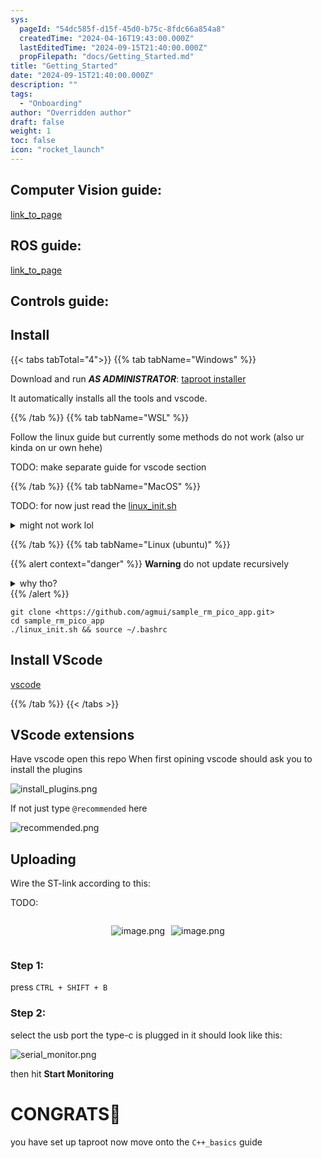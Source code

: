 ```yaml
---
sys:
  pageId: "54dc585f-d15f-45d0-b75c-8fdc66a854a8"
  createdTime: "2024-04-16T19:43:00.000Z"
  lastEditedTime: "2024-09-15T21:40:00.000Z"
  propFilepath: "docs/Getting_Started.md"
title: "Getting_Started"
date: "2024-09-15T21:40:00.000Z"
description: ""
tags:
  - "Onboarding"
author: "Overridden author"
draft: false
weight: 1
toc: false
icon: "rocket_launch"
---
```


## Computer Vision guide:

[link_to_page](86d45bc0-388b-4d26-8848-44f255f73d0e)

## ROS guide:

[link_to_page](3c76c1de-ec8f-46d6-8b0a-294005edc2d5)

## Controls guide:

## Install

{{< tabs tabTotal="4">}}
{{% tab tabName="Windows" %}}

Download and run _**AS ADMINISTRATOR**_: [taproot installer](https://github.com/Thornbots/TeachingFreshies/releases/tag/1.0)

It automatically installs all the tools and vscode.

{{% /tab %}}
{{% tab tabName="WSL" %}}

Follow the linux guide but currently some methods do not work (also ur kinda on ur own hehe)

TODO: make separate guide for vscode section

{{% /tab %}}
{{% tab tabName="MacOS" %}}

TODO: for now just read the [linux_init.sh](https://github.com/agmui/sample_rm_pico_app/blob/main/linux_init.sh)

<details>
<summary>might not work lol</summary>

`brew install libusb pkg-config`

Next install: [vscode](https://code.visualstudio.com/Download)

</details>

{{% /tab %}}
{{% tab tabName="Linux (ubuntu)" %}}

{{% alert context="danger" %}}
**Warning** do not update recursively
<details>
<summary>why tho?</summary>
There are some submodules that may go on for a while (like tinyusb) and I highly
recommend you don't need to get them.
If you want to see what submodules I update just look in `linux_init.sh`
</details>
{{% /alert %}}

```shell
git clone <https://github.com/agmui/sample_rm_pico_app.git>
cd sample_rm_pico_app
./linux_init.sh && source ~/.bashrc
```

## Install VScode

[vscode](https://code.visualstudio.com/Download)

{{% /tab %}}
{{< /tabs >}}

## VScode extensions

Have vscode open this repo
When first opining vscode should ask you to install the plugins

![install_plugins.png](https://prod-files-secure.s3.us-west-2.amazonaws.com/d518164a-d88e-44d1-a4ee-3adb3bd8bce0/89bd30f0-1825-4e77-867b-0a41ce370880/install_plugins.png?X-Amz-Algorithm=AWS4-HMAC-SHA256&X-Amz-Content-Sha256=UNSIGNED-PAYLOAD&X-Amz-Credential=ASIAZI2LB46647FVVOWF%2F20250203%2Fus-west-2%2Fs3%2Faws4_request&X-Amz-Date=20250203T230714Z&X-Amz-Expires=3600&X-Amz-Security-Token=IQoJb3JpZ2luX2VjEAcaCXVzLXdlc3QtMiJHMEUCIQD5I2%2FEyYgvO%2FbTAcdSJRBa%2FoRPlHO3J0Z6Drfe84tZggIgW%2BV7tn3PjbIFRLGn4on2mHFKP88iXSZOVNevwTa43lMq%2FwMIIBAAGgw2Mzc0MjMxODM4MDUiDN7F5leinOPIB091vircA7feWmS%2FLR9CDtm9Xi7FqUXDODfcpdWMUTGsODgtaVEzEjtqsnxmEHEKj4hYLCn7Bm%2FS7syEa5mAV%2BvtNIbccb5%2FZbgsyKGOuSHSBnUK7Kf1TGITbx0wDzt0bm%2FZBSi7KMbiCFUUVrNY%2B6HA4dA0sU7%2BCjf3qu8F3Kq8VG4Kbjzknaes3xaRXTF5dZYX74tIdp0KMSS%2BjUyqOpoL8j3dkQdxMXAtVUV91%2BDqdHI7Sn8iMSMqQB4zIzx2h2XpWKYT0DMaRjYuE%2FxWRPli4ig3S9O6Pc9zxanB8gCXQcvajeZWhKDkTTyI0WtHj3NrOsaIuXhQSTvEdh0r9j5w9AN6TUP9FIAWUkPmefukG3Alh%2BbgmWhbA0Ayk%2FefSfgVL6%2Bol6lRxtPJHfbx2OqhRl1nUN%2FM7nIfaB%2ByEW3YLYlO5VD8jDVD%2BuhppJs9POgL%2B%2FMAglWxi2qsbyiIrmqQldviYeZ%2FwtkWIjQyfZxB759bY3RSMsGOqF8CbPliCZKi%2B4UVLGNYTOhDxXECHERw4vfJIzY2Z2Kqm4vMxgglapgHmOBkhgS9RD3BEVlR8j0me3On4QRzKre7uhdFgWFsZI2VaXXvRH81y5Rb6JuKPoBL%2BoJAvXonjNcN0iiGhfabMP2Uhb0GOqUBr%2FuUn52zDyOP39w4pi622byHvc6KpAf10q1uMcZCMVP3g5T4wv8Xh4s1JlqqiNRCbMkfVOkomV%2BobsQxlzjFKOVsQhapsX8wsiayOZQgmT9AkolVsoBBIgLUpz7Mde%2FQxH4rlSVfWxpFOXiYHfNRaMHKZtQDTOaxh5QLnvQgTGqCUShs2PtLHQrluFGdOTG%2FCfpC9b2Tp72fim4Ou0BnsRrk9wWc&X-Amz-Signature=a539e6a54237dd376d9e53bb7f3f78ca51f0f0c356c354a5e2aeeb4e4ec5984d&X-Amz-SignedHeaders=host&x-id=GetObject)

If not just type `@recommended` here  

![recommended.png](https://prod-files-secure.s3.us-west-2.amazonaws.com/d518164a-d88e-44d1-a4ee-3adb3bd8bce0/61e661e9-5d85-4dfc-be0d-8d2097a5e793/recommended.png?X-Amz-Algorithm=AWS4-HMAC-SHA256&X-Amz-Content-Sha256=UNSIGNED-PAYLOAD&X-Amz-Credential=ASIAZI2LB46647FVVOWF%2F20250203%2Fus-west-2%2Fs3%2Faws4_request&X-Amz-Date=20250203T230714Z&X-Amz-Expires=3600&X-Amz-Security-Token=IQoJb3JpZ2luX2VjEAcaCXVzLXdlc3QtMiJHMEUCIQD5I2%2FEyYgvO%2FbTAcdSJRBa%2FoRPlHO3J0Z6Drfe84tZggIgW%2BV7tn3PjbIFRLGn4on2mHFKP88iXSZOVNevwTa43lMq%2FwMIIBAAGgw2Mzc0MjMxODM4MDUiDN7F5leinOPIB091vircA7feWmS%2FLR9CDtm9Xi7FqUXDODfcpdWMUTGsODgtaVEzEjtqsnxmEHEKj4hYLCn7Bm%2FS7syEa5mAV%2BvtNIbccb5%2FZbgsyKGOuSHSBnUK7Kf1TGITbx0wDzt0bm%2FZBSi7KMbiCFUUVrNY%2B6HA4dA0sU7%2BCjf3qu8F3Kq8VG4Kbjzknaes3xaRXTF5dZYX74tIdp0KMSS%2BjUyqOpoL8j3dkQdxMXAtVUV91%2BDqdHI7Sn8iMSMqQB4zIzx2h2XpWKYT0DMaRjYuE%2FxWRPli4ig3S9O6Pc9zxanB8gCXQcvajeZWhKDkTTyI0WtHj3NrOsaIuXhQSTvEdh0r9j5w9AN6TUP9FIAWUkPmefukG3Alh%2BbgmWhbA0Ayk%2FefSfgVL6%2Bol6lRxtPJHfbx2OqhRl1nUN%2FM7nIfaB%2ByEW3YLYlO5VD8jDVD%2BuhppJs9POgL%2B%2FMAglWxi2qsbyiIrmqQldviYeZ%2FwtkWIjQyfZxB759bY3RSMsGOqF8CbPliCZKi%2B4UVLGNYTOhDxXECHERw4vfJIzY2Z2Kqm4vMxgglapgHmOBkhgS9RD3BEVlR8j0me3On4QRzKre7uhdFgWFsZI2VaXXvRH81y5Rb6JuKPoBL%2BoJAvXonjNcN0iiGhfabMP2Uhb0GOqUBr%2FuUn52zDyOP39w4pi622byHvc6KpAf10q1uMcZCMVP3g5T4wv8Xh4s1JlqqiNRCbMkfVOkomV%2BobsQxlzjFKOVsQhapsX8wsiayOZQgmT9AkolVsoBBIgLUpz7Mde%2FQxH4rlSVfWxpFOXiYHfNRaMHKZtQDTOaxh5QLnvQgTGqCUShs2PtLHQrluFGdOTG%2FCfpC9b2Tp72fim4Ou0BnsRrk9wWc&X-Amz-Signature=63e3f88cf157348e4d70119e53622e67720d609193f16e21cacd9372d15ac008&X-Amz-SignedHeaders=host&x-id=GetObject)

## Uploading

Wire the ST-link according to this:

TODO:

<div style="display: flex;flex-direction: row; column-gap:10px; max-width: 630px;justify-content: center;">
<div>

![image.png](https://prod-files-secure.s3.us-west-2.amazonaws.com/d518164a-d88e-44d1-a4ee-3adb3bd8bce0/210ecb78-1116-4d7b-b9b7-2292f66fa2c2/image.png?X-Amz-Algorithm=AWS4-HMAC-SHA256&X-Amz-Content-Sha256=UNSIGNED-PAYLOAD&X-Amz-Credential=ASIAZI2LB4663U2IEWLQ%2F20250203%2Fus-west-2%2Fs3%2Faws4_request&X-Amz-Date=20250203T230715Z&X-Amz-Expires=3600&X-Amz-Security-Token=IQoJb3JpZ2luX2VjEAcaCXVzLXdlc3QtMiJHMEUCIQCG1qkdzWHy5QPFu81oPQfMW%2BXovE0vUStktCNYKYHk4QIgYR2lBKQ2vOQ3Qi04rJ6clF87cE41MiaZfmQN28JE8Sgq%2FwMIIBAAGgw2Mzc0MjMxODM4MDUiDBloK%2Bbp8DWTgl5lGSrcA7efBQGs2bgMAJ4e3f3LIlTOFB2WL9eb6s9Sa9adkRKdTWppS3wKCLFv0CM77GfwWwCQat8kKVuQ0eWOJZaYLR5jmWmdoksLvqZO9OXTpNfNabMwptamyFzQi3qNLSP5qihf9mchXSApGGNlt9Sx3Bxa3RDwRVa3urWHoUsiJFe%2BLaEdQR%2B09yB3u%2FnAw4GOZ909jtfhubmCOl1xrSxqpT7f3RgLwYBxsZtpBTTaEtwm78gZPSc5PAQbXQawF7DppG5ekDlamHnsNToky4ipLfEHHTdixzSIG4K7chXXWT4gNT%2B%2F1k8Q8OO1%2Frkg4tiVZeZfMtiuVYwlNz%2BJXLPOSdZ8rxii0CbeeirEYRFJjQmSmMqy82r5%2FrarqAp6Nv8GHitlBntNmF1RathSaJG%2Bc3IyeGBUjOtx%2FKrdPLALFDhXdujy2Erhu%2BbzZr007y5K4pOPiinS9i%2Fhc2VnUxkWipAbJy2EMi8Dtgr8mAxz4SrX7mFCuG%2FLZLhsD9D10iNikodQcida6LIMzhySnLdEG%2FIiJC4xyJYP1WeNE0qv8ad9JmEZ2x0djRzaPXl%2BkUz598oqZjDycLJGEERu%2Ban%2F6oSZ5ixtVKxZyoFIxfvPmdE1WzZMKQna2El%2BTi98MNmVhb0GOqUBgD7lkXv%2F1hcFMcYl1LAPDkhYwfiODgtWhjn9WiZ40oKNuPH%2Bpsju5lXDQYYrHCqV3ZDI4hFEZnajCqhcdJhJPErgjXcB0f7DG9V5vfYtnll8jVwd33DMV%2BtJm75FpbPuJLWQaziad8tFUIHZbbQ64d027p%2F0Ri8mikmzeBRwMi83MofFeQ6L2bSL4na2ojHfoWcY1s2HXFGGSnGapyNZHcgEb41p&X-Amz-Signature=862ef101477e01c4e2f404c696817458695e9a1de2215f0f15a450edc4ae3137&X-Amz-SignedHeaders=host&x-id=GetObject)

</div>
<div>

![image.png](https://prod-files-secure.s3.us-west-2.amazonaws.com/d518164a-d88e-44d1-a4ee-3adb3bd8bce0/33a0fd0f-8ca6-4a86-8e09-26e95ded1fff/image.png?X-Amz-Algorithm=AWS4-HMAC-SHA256&X-Amz-Content-Sha256=UNSIGNED-PAYLOAD&X-Amz-Credential=ASIAZI2LB4663BUNTXXD%2F20250203%2Fus-west-2%2Fs3%2Faws4_request&X-Amz-Date=20250203T230716Z&X-Amz-Expires=3600&X-Amz-Security-Token=IQoJb3JpZ2luX2VjEAcaCXVzLXdlc3QtMiJHMEUCIQChFbE5Sg%2B3Vcz%2FTc00Aqzpc4DFy26MVW6Q0zrhLx2TUAIgHbVK6jBCtJIbvsjWH5lqRKlSYZ3xS43qQ%2F9W2daWj8sq%2FwMIIBAAGgw2Mzc0MjMxODM4MDUiDLCtohQYs2xqWDHybircAxTxZ3dzymY%2FLMsPcedwO1gbINM8WI%2Fu5NphCcnGNhEMY7MkL3Cw2XdxIfjblS1sW3%2BFKlab3KDmqXkiQ7DWP0jPnO6U0KvNXZPU731ouCuRXA7KorC3vbW8y9J6%2FAED1dQEExbs9Bg1dq2hNzG%2B%2FLS7Zmfhq5eAanbUECMxp23dVVo54YTcFjVhlD5HmzVfaROAFW0PXk1X%2FcBpLljwgRSyKnD%2FG6s5lObxA%2Bjrw9WGeCPRjPKrVjFDpxgwdxijt%2BjYU7ijhMNhxRQ4xvjwxGwUfL1YZBbgGt1YxF5R0Fn51pNOUJSv8kbRajyD4sTSacdtEFHCfMveJfxIVBkV%2BUsoQMciAJnyIfxrpUy7rwDeUs9kz2GCRWPpnyIAZzwjJHeaS%2FYBqxL5nAkUcog2QgXJ3aQd0Ak%2FD5Me%2FhOjoOZF00xFzCkHkRGeohTzEM5F7iJU6416XDjT2Xi5i7hVcCIaWAV%2FkodrtErK0JrDsiTBRL0wPE%2FxtU5Xz0nmD3nrYVwqQPQ%2F1vnf7WCLScQ61w3WH%2BHrsngFc0mE7XYjlgzOhOzXFMPW4Lc5fuh1ta0mlsqgmQq%2FMG1TWihhMjBdkNTpVvB7RR4YSlm9T2ZyluDUEhKeoO5Gfs7f%2F6s6MOGVhb0GOqUBJ5TDeR%2BkeDQWX%2B20AE5Mt2zCEMWtxsLv5AtvrBGgrxRNVpIcyQuEmNCe0Wbd6%2BtVsP7KKv4eJVVmMVM9Woq3mSogwK7Oj9%2BERyy6PQ307nikBE96kD1VFLIICAgLyOU5hVOOmmOEO0%2FYxu8nchVq9CL1GUqcjUcgoZrSulRL%2FuaNq82Ktv3dRDV3SZnbQXr%2BAE%2Biy1Y8nNxZsXaCFW9l2dWFVhXd&X-Amz-Signature=5d90c9e079bf31b0d8fb40023032ff4824d7f8290f9224d9eeb92e196e136670&X-Amz-SignedHeaders=host&x-id=GetObject)

</div>
</div>

### Step 1:

press `CTRL + SHIFT + B`

### Step 2:

select the usb port the type-c is plugged in it should look like this:

![serial_monitor.png](https://prod-files-secure.s3.us-west-2.amazonaws.com/d518164a-d88e-44d1-a4ee-3adb3bd8bce0/f03f4774-05d4-4393-b6a0-d5efb6d315ab/serial_monitor.png?X-Amz-Algorithm=AWS4-HMAC-SHA256&X-Amz-Content-Sha256=UNSIGNED-PAYLOAD&X-Amz-Credential=ASIAZI2LB46647FVVOWF%2F20250203%2Fus-west-2%2Fs3%2Faws4_request&X-Amz-Date=20250203T230714Z&X-Amz-Expires=3600&X-Amz-Security-Token=IQoJb3JpZ2luX2VjEAcaCXVzLXdlc3QtMiJHMEUCIQD5I2%2FEyYgvO%2FbTAcdSJRBa%2FoRPlHO3J0Z6Drfe84tZggIgW%2BV7tn3PjbIFRLGn4on2mHFKP88iXSZOVNevwTa43lMq%2FwMIIBAAGgw2Mzc0MjMxODM4MDUiDN7F5leinOPIB091vircA7feWmS%2FLR9CDtm9Xi7FqUXDODfcpdWMUTGsODgtaVEzEjtqsnxmEHEKj4hYLCn7Bm%2FS7syEa5mAV%2BvtNIbccb5%2FZbgsyKGOuSHSBnUK7Kf1TGITbx0wDzt0bm%2FZBSi7KMbiCFUUVrNY%2B6HA4dA0sU7%2BCjf3qu8F3Kq8VG4Kbjzknaes3xaRXTF5dZYX74tIdp0KMSS%2BjUyqOpoL8j3dkQdxMXAtVUV91%2BDqdHI7Sn8iMSMqQB4zIzx2h2XpWKYT0DMaRjYuE%2FxWRPli4ig3S9O6Pc9zxanB8gCXQcvajeZWhKDkTTyI0WtHj3NrOsaIuXhQSTvEdh0r9j5w9AN6TUP9FIAWUkPmefukG3Alh%2BbgmWhbA0Ayk%2FefSfgVL6%2Bol6lRxtPJHfbx2OqhRl1nUN%2FM7nIfaB%2ByEW3YLYlO5VD8jDVD%2BuhppJs9POgL%2B%2FMAglWxi2qsbyiIrmqQldviYeZ%2FwtkWIjQyfZxB759bY3RSMsGOqF8CbPliCZKi%2B4UVLGNYTOhDxXECHERw4vfJIzY2Z2Kqm4vMxgglapgHmOBkhgS9RD3BEVlR8j0me3On4QRzKre7uhdFgWFsZI2VaXXvRH81y5Rb6JuKPoBL%2BoJAvXonjNcN0iiGhfabMP2Uhb0GOqUBr%2FuUn52zDyOP39w4pi622byHvc6KpAf10q1uMcZCMVP3g5T4wv8Xh4s1JlqqiNRCbMkfVOkomV%2BobsQxlzjFKOVsQhapsX8wsiayOZQgmT9AkolVsoBBIgLUpz7Mde%2FQxH4rlSVfWxpFOXiYHfNRaMHKZtQDTOaxh5QLnvQgTGqCUShs2PtLHQrluFGdOTG%2FCfpC9b2Tp72fim4Ou0BnsRrk9wWc&X-Amz-Signature=39f95a49b340b5fa68e2013f2814d8a25db1af551f23aedabfb66c3b2fb8e140&X-Amz-SignedHeaders=host&x-id=GetObject)

then hit **Start Monitoring**

# CONGRATS🎉

you have set up taproot now move onto the `C++_basics` guide
